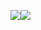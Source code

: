 
 <img src="https://img.shields.io/badge/python-3cd5f0?style=for-the-badge&logo=#000000&logoColor=black"><a href="https://devopsaws.tistory.com/" target="_blank"><img src="https://img.shields.io/badge/tistory-080000?style=flat-square&logo=#40AEF0&logoColor=white"/></a>
